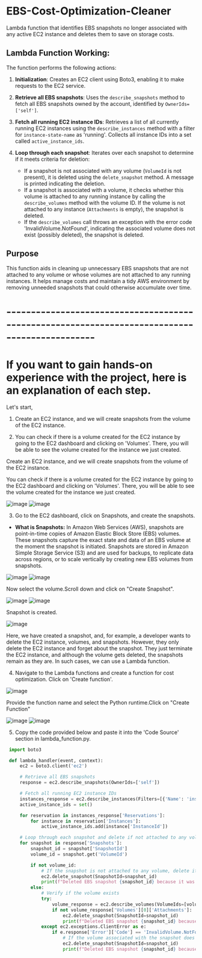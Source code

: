 # EBS-Cost-Optimization-Cleaner
Lambda function that identifies EBS snapshots no longer associated with any active EC2 instance and deletes them to save on storage costs.

## Lambda Function Working:
The function performs the following actions:

1. **Initialization**: Creates an EC2 client using Boto3, enabling it to make requests to the EC2 service.
2. **Retrieve all EBS snapshots**: Uses the `describe_snapshots` method to fetch all EBS snapshots owned by the account, identified by `OwnerIds=['self']`.
3. **Fetch all running EC2 instance IDs**: Retrieves a list of all currently running EC2 instances using the `describe_instances` method with a filter for `instance-state-name` as 'running'. Collects all instance IDs into a set called `active_instance_ids`.
4. **Loop through each snapshot**: Iterates over each snapshot to determine if it meets criteria for deletion:

    - If a snapshot is not associated with any volume (`VolumeId` is not present), it is deleted using the `delete_snapshot` method. A message is printed indicating the deletion.
    - If a snapshot is associated with a volume, it checks whether this volume is attached to any running instance by calling the `describe_volumes` method with the volume ID. If the volume is not attached to any instance (`Attachments` is empty), the snapshot is deleted.
    - If the `describe_volumes` call throws an exception with the error code 'InvalidVolume.NotFound', indicating the associated volume does not exist (possibly deleted), the snapshot is deleted.

## Purpose

This function aids in cleaning up unnecessary EBS snapshots that are not attached to any volume or whose volumes are not attached to any running instances. It helps manage costs and maintain a tidy AWS environment by removing unneeded snapshots that could otherwise accumulate over time.

# ----------------------------------------------------------------------------------------------

# If you want to gain hands-on experience with the project, here is an explanation of each step.

Let's start,

1. Create an EC2 instance, and we will create snapshots from the volume of the EC2 instance.

2. You can check if there is a volume created for the EC2 instance by going to the EC2 dashboard and clicking on 'Volumes'. There, you will be able to see the volume created for the instance we just created.

Create an EC2 instance, and we will create snapshots from the volume of the EC2 instance.

You can check if there is a volume created for the EC2 instance by going to the EC2 dashboard and clicking on 'Volumes'. There, you will be able to see the volume created for the instance we just created.

![image](https://github.com/DeoreRohit4/EBS-Cost-Optimization-Cleaner/assets/102886808/508983a6-a183-4dee-89ff-a33e08f9c779)
![image](https://github.com/DeoreRohit4/EBS-Cost-Optimization-Cleaner/assets/102886808/6c5b1db0-db97-483d-b5af-ec9ed84bdffe)

3. Go to the EC2 dashboard, click on Snapshots, and create the snapshots.
- **What is Snapshots:** In Amazon Web Services (AWS), snapshots are point-in-time copies of Amazon Elastic Block Store (EBS) volumes. These snapshots capture the exact state and data of an EBS volume at the moment the snapshot is initiated. Snapshots are stored in Amazon Simple Storage Service (S3) and are used for backups, to replicate data across regions, or to scale vertically by creating new EBS volumes from snapshots.

![image](https://github.com/DeoreRohit4/EBS-Cost-Optimization-Cleaner/assets/102886808/9cbe3d4a-e5c8-498e-9f04-e5184f0098f0)
![image](https://github.com/DeoreRohit4/EBS-Cost-Optimization-Cleaner/assets/102886808/cf8b7337-8185-4320-823b-1264bddb4ffa)

Now select the volume.Scroll down and click on "Create Snapshot".

![image](https://github.com/DeoreRohit4/EBS-Cost-Optimization-Cleaner/assets/102886808/bda5204a-8c80-4417-a346-172951fdeec9)
![image](https://github.com/DeoreRohit4/EBS-Cost-Optimization-Cleaner/assets/102886808/bd12fa81-7faf-45e7-b44b-ae519ee26f70)

Snapshot is created.

![image](https://github.com/DeoreRohit4/EBS-Cost-Optimization-Cleaner/assets/102886808/d40ce9d8-8fc9-4f19-80ff-88ee485b99f4)

Here, we have created a snapshot, and, for example, a developer wants to delete the EC2 instance, volumes, and snapshots. However, they only delete the EC2 instance and forget about the snapshot. They just terminate the EC2 instance, and although the volume gets deleted, the snapshots remain as they are. In such cases, we can use a Lambda function.

4. Navigate to the Lambda functions and create a function for cost optimization. Click on 'Create function'.

![image](https://github.com/DeoreRohit4/EBS-Cost-Optimization-Cleaner/assets/102886808/d79a0891-7607-4c4a-b102-5bbb7dc482b6)

Provide the function name and select the Python runtime.Click on "Create Function"

![image](https://github.com/DeoreRohit4/EBS-Cost-Optimization-Cleaner/assets/102886808/044f764a-b940-4f55-8159-3b33ed4b6a78)
![image](https://github.com/DeoreRohit4/EBS-Cost-Optimization-Cleaner/assets/102886808/e2559f77-da7a-44ac-b039-b11b123ef549)

5. Copy the code provided below and paste it into the 'Code Source' section in lambda_function.py.

```python
 import boto3

 def lambda_handler(event, context):
     ec2 = boto3.client('ec2')

     # Retrieve all EBS snapshots
     response = ec2.describe_snapshots(OwnerIds=['self'])

     # Fetch all running EC2 instance IDs
     instances_response = ec2.describe_instances(Filters=[{'Name': 'instance-state-name', 'Values': ['running']}])
     active_instance_ids = set()

     for reservation in instances_response['Reservations']:
         for instance in reservation['Instances']:
             active_instance_ids.add(instance['InstanceId'])

     # Loop through each snapshot and delete if not attached to any volume or if the volume is not attached to a running instance
     for snapshot in response['Snapshots']:
         snapshot_id = snapshot['SnapshotId']
         volume_id = snapshot.get('VolumeId')

         if not volume_id:
             # If the snapshot is not attached to any volume, delete it
             ec2.delete_snapshot(SnapshotId=snapshot_id)
             print(f"Deleted EBS snapshot {snapshot_id} because it was not attached to any volume.")
         else:
             # Verify if the volume exists
             try:
                 volume_response = ec2.describe_volumes(VolumeIds=[volume_id])
                 if not volume_response['Volumes'][0]['Attachments']:
                     ec2.delete_snapshot(SnapshotId=snapshot_id)
                     print(f"Deleted EBS snapshot {snapshot_id} because it originated from a volume not attached to any running instance.")
             except ec2.exceptions.ClientError as e:
                 if e.response['Error']['Code'] == 'InvalidVolume.NotFound':
                     # If the volume associated with the snapshot does not exist (might have been deleted)
                     ec2.delete_snapshot(SnapshotId=snapshot_id)
                     print(f"Deleted EBS snapshot {snapshot_id} because its associated volume was not found.")
```
